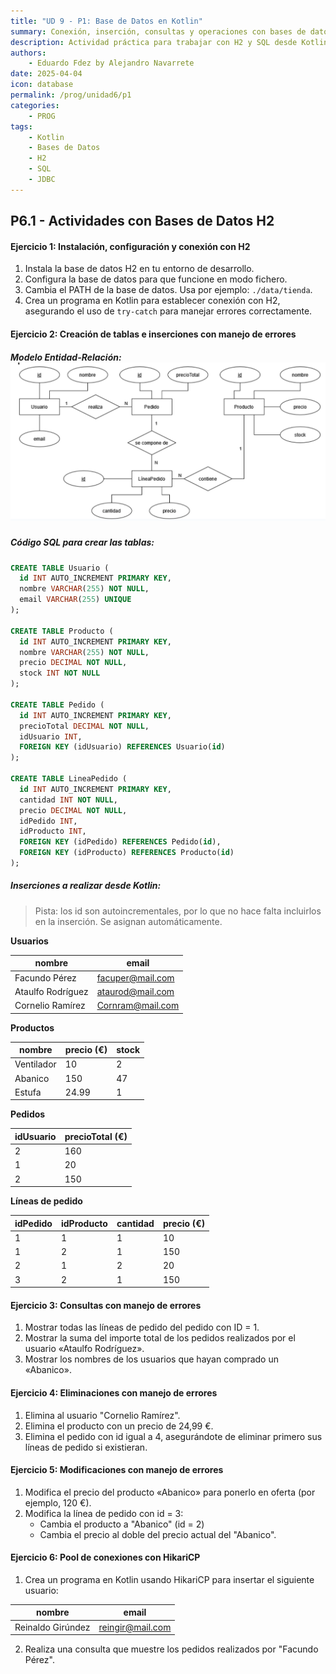 ```yaml
---
title: "UD 9 - P1: Base de Datos en Kotlin"
summary: Conexión, inserción, consultas y operaciones con bases de datos H2 en Kotlin.
description: Actividad práctica para trabajar con H2 y SQL desde Kotlin.
authors:
    - Eduardo Fdez by Alejandro Navarrete
date: 2025-04-04
icon: database
permalink: /prog/unidad6/p1
categories:
    - PROG
tags:
    - Kotlin
    - Bases de Datos
    - H2
    - SQL
    - JDBC
---
```

## P6.1 - Actividades con Bases de Datos H2

#### **Ejercicio 1: Instalación, configuración y conexión con H2**

1. Instala la base de datos H2 en tu entorno de desarrollo.
2. Configura la base de datos para que funcione en modo fichero.
3. Cambia el PATH de la base de datos. Usa por ejemplo: `./data/tienda`.
4. Crea un programa en Kotlin para establecer conexión con H2, asegurando el uso de `try-catch` para manejar errores correctamente.

#### **Ejercicio 2: Creación de tablas e inserciones con manejo de errores**

##### Modelo Entidad-Relación: ![img.png](img.png)

##### Código SQL para crear las tablas:

```sql
CREATE TABLE Usuario (
  id INT AUTO_INCREMENT PRIMARY KEY,
  nombre VARCHAR(255) NOT NULL,
  email VARCHAR(255) UNIQUE
);

CREATE TABLE Producto (
  id INT AUTO_INCREMENT PRIMARY KEY,
  nombre VARCHAR(255) NOT NULL,
  precio DECIMAL NOT NULL,
  stock INT NOT NULL
);

CREATE TABLE Pedido (
  id INT AUTO_INCREMENT PRIMARY KEY,
  precioTotal DECIMAL NOT NULL,
  idUsuario INT,
  FOREIGN KEY (idUsuario) REFERENCES Usuario(id)
);

CREATE TABLE LineaPedido (
  id INT AUTO_INCREMENT PRIMARY KEY,
  cantidad INT NOT NULL,
  precio DECIMAL NOT NULL,
  idPedido INT,
  idProducto INT,
  FOREIGN KEY (idPedido) REFERENCES Pedido(id),
  FOREIGN KEY (idProducto) REFERENCES Producto(id)
);
```

##### Inserciones a realizar desde Kotlin:

> Pista: los id son autoincrementales, por lo que no hace falta incluirlos en la inserción. Se asignan automáticamente.

**Usuarios**


| nombre             | email            |
| ------------------ | ---------------- |
| Facundo Pérez     | facuper@mail.com |
| Ataulfo Rodríguez | ataurod@mail.com |
| Cornelio Ramírez  | Cornram@mail.com |

**Productos**


| nombre     | precio (€) | stock |
| ---------- | ----------- | ----- |
| Ventilador | 10          | 2     |
| Abanico    | 150         | 47    |
| Estufa     | 24.99       | 1     |

**Pedidos**


| idUsuario | precioTotal (€) |
| --------- | ---------------- |
| 2         | 160              |
| 1         | 20               |
| 2         | 150              |

**Líneas de pedido**


| idPedido | idProducto | cantidad | precio (€) |
| -------- | ---------- | -------- | ----------- |
| 1        | 1          | 1        | 10          |
| 1        | 2          | 1        | 150         |
| 2        | 1          | 2        | 20          |
| 3        | 2          | 1        | 150         |

#### **Ejercicio 3: Consultas con manejo de errores**

1. Mostrar todas las líneas de pedido del pedido con ID = 1.
2. Mostrar la suma del importe total de los pedidos realizados por el usuario «Ataulfo Rodríguez».
3. Mostrar los nombres de los usuarios que hayan comprado un «Abanico».

#### **Ejercicio 4: Eliminaciones con manejo de errores**

1. Elimina al usuario "Cornelio Ramírez".
2. Elimina el producto con un precio de 24,99 €.
3. Elimina el pedido con id igual a 4, asegurándote de eliminar primero sus líneas de pedido si existieran.

#### **Ejercicio 5: Modificaciones con manejo de errores**

1. Modifica el precio del producto «Abanico» para ponerlo en oferta (por ejemplo, 120 €).
2. Modifica la línea de pedido con id = 3:
   - Cambia el producto a "Abanico" (id = 2)
   - Cambia el precio al doble del precio actual del "Abanico".

#### **Ejercicio 6: Pool de conexiones con HikariCP**

1. Crea un programa en Kotlin usando HikariCP para insertar el siguiente usuario:


| nombre             | email            |
| ------------------ | ---------------- |
| Reinaldo Girúndez | reingir@mail.com |

2. Realiza una consulta que muestre los pedidos realizados por "Facundo Pérez".
